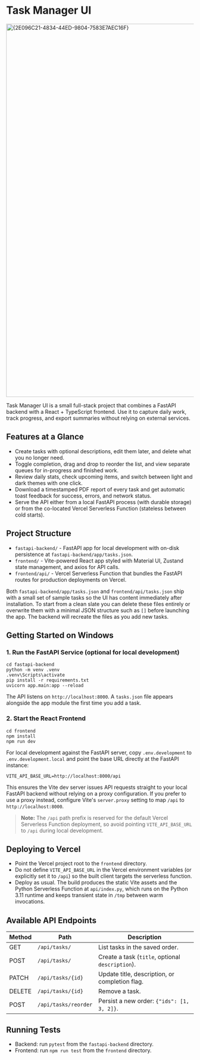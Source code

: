 # Task Manager UI
<img width="1000" height="1000" alt="{2E096C21-4834-44ED-9804-7583E7AEC16F}" src="https://github.com/user-attachments/assets/159b13d4-716b-45c6-ae37-d6de99c83eac" />

Task Manager UI is a small full-stack project that combines a FastAPI backend with a React + TypeScript frontend. Use it to capture daily work, track progress, and export summaries without relying on external services.

## Features at a Glance
- Create tasks with optional descriptions, edit them later, and delete what you no longer need.
- Toggle completion, drag and drop to reorder the list, and view separate queues for in-progress and finished work.
- Review daily stats, check upcoming items, and switch between light and dark themes with one click.
- Download a timestamped PDF report of every task and get automatic toast feedback for success, errors, and network status.
- Serve the API either from a local FastAPI process (with durable storage) or from the co-located Vercel Serverless Function (stateless between cold starts).

## Project Structure
- `fastapi-backend/` - FastAPI app for local development with on-disk persistence at `fastapi-backend/app/tasks.json`.
- `frontend/` - Vite-powered React app styled with Material UI, Zustand state management, and axios for API calls.
- `frontend/api/` - Vercel Serverless Function that bundles the FastAPI routes for production deployments on Vercel.

Both `fastapi-backend/app/tasks.json` and `frontend/api/tasks.json` ship with a small set of sample tasks so the UI has content
immediately after installation. To start from a clean slate you can delete these files entirely or overwrite them with a
minimal JSON structure such as `[]` before launching the app. The backend will recreate the files as you add new tasks.

## Getting Started on Windows
### 1. Run the FastAPI Service (optional for local development)
```
cd fastapi-backend
python -m venv .venv
.venv\Scripts\activate
pip install -r requirements.txt
uvicorn app.main:app --reload
```
The API listens on `http://localhost:8000`. A `tasks.json` file appears alongside the app module the first time you add a task.

### 2. Start the React Frontend
```
cd frontend
npm install
npm run dev
```
For local development against the FastAPI server, copy `.env.development` to `.env.development.local` and point the base URL directly at the FastAPI instance:
```
VITE_API_BASE_URL=http://localhost:8000/api
```
This ensures the Vite dev server issues API requests straight to your local FastAPI backend without relying on a proxy configuration. If you prefer to use a proxy instead, configure Vite's `server.proxy` setting to map `/api` to `http://localhost:8000`.

> **Note:** The `/api` path prefix is reserved for the default Vercel Serverless Function deployment, so avoid pointing `VITE_API_BASE_URL` to `/api` during local development.

## Deploying to Vercel
- Point the Vercel project root to the `frontend` directory.
- Do not define `VITE_API_BASE_URL` in the Vercel environment variables (or explicitly set it to `/api`) so the built client targets the serverless function.
- Deploy as usual. The build produces the static Vite assets and the Python Serverless Function at `api/index.py`, which runs on the Python 3.11 runtime and keeps transient state in `/tmp` between warm invocations.

## Available API Endpoints
| Method | Path | Description |
| ------ | ---- | ----------- |
| GET | `/api/tasks/` | List tasks in the saved order. |
| POST | `/api/tasks/` | Create a task (`title`, optional `description`). |
| PATCH | `/api/tasks/{id}` | Update title, description, or completion flag. |
| DELETE | `/api/tasks/{id}` | Remove a task. |
| POST | `/api/tasks/reorder` | Persist a new order: `{"ids": [1, 3, 2]}`. |

## Running Tests
- Backend: run `pytest` from the `fastapi-backend` directory.
- Frontend: run `npm run test` from the `frontend` directory.
